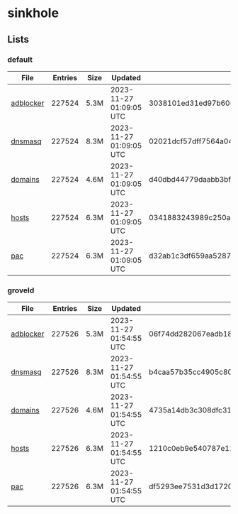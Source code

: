 # sinkhole

## Lists

### default

|File|Entries|Size|Updated|Hash|
|-|-|-|-|-|
|[adblocker](https://raw.githubusercontent.com/groveld/sinkhole/lists/default/adblocker.txt)|227524|5.3M|2023-11-27 01:09:05 UTC|3038101ed31ed97b600235e00fc53824ee48da7f32110e987c6c92d4b47f0bf3|
|[dnsmasq](https://raw.githubusercontent.com/groveld/sinkhole/lists/default/dnsmasq.txt)|227524|8.3M|2023-11-27 01:09:05 UTC|02021dcf57dff7564a046eb8a0f47f4c6a0f8fbf36b48d9086dfcfd831a41b7e|
|[domains](https://raw.githubusercontent.com/groveld/sinkhole/lists/default/domains.txt)|227524|4.6M|2023-11-27 01:09:05 UTC|d40dbd44779daabb3bf8e126c47406e8db9292ed072c7f34ea2a4898e6e631a0|
|[hosts](https://raw.githubusercontent.com/groveld/sinkhole/lists/default/hosts.txt)|227524|6.3M|2023-11-27 01:09:05 UTC|0341883243989c250a0cf4f58fdf96da7f71869251a6fa5e4030d51281ddaf06|
|[pac](https://raw.githubusercontent.com/groveld/sinkhole/lists/default/pac.txt)|227524|6.3M|2023-11-27 01:09:05 UTC|d32ab1c3df659aa5287f461e6d81e397a18f5518ed1a4b0b1b166563e34847df|

### groveld

|File|Entries|Size|Updated|Hash|
|-|-|-|-|-|
|[adblocker](https://raw.githubusercontent.com/groveld/sinkhole/lists/groveld/adblocker.txt)|227526|5.3M|2023-11-27 01:54:55 UTC|06f74dd282067eadb18e135ba2328be7561f51d1b3cb3d6b6d39ebca62ec76b6|
|[dnsmasq](https://raw.githubusercontent.com/groveld/sinkhole/lists/groveld/dnsmasq.txt)|227526|8.3M|2023-11-27 01:54:55 UTC|b4caa57b35cc4905c809730b59b92080cffe5c70fad88a43ce3d2cd7e520604c|
|[domains](https://raw.githubusercontent.com/groveld/sinkhole/lists/groveld/domains.txt)|227526|4.6M|2023-11-27 01:54:55 UTC|4735a14db3c308dfc317ebce64489f1ff0892a69fb7122f2119c9495ffb1cb7e|
|[hosts](https://raw.githubusercontent.com/groveld/sinkhole/lists/groveld/hosts.txt)|227526|6.3M|2023-11-27 01:54:55 UTC|1210c0eb9e540787e116be8d98a2e7e189c717163b7aa1b0d32cfd94ae3c4fdf|
|[pac](https://raw.githubusercontent.com/groveld/sinkhole/lists/groveld/pac.txt)|227526|6.3M|2023-11-27 01:54:55 UTC|df5293ee7531d3d1720f4c50657646333de737f92ad3d431e7c75c962743bdea|
